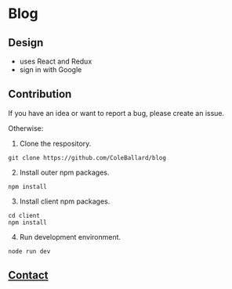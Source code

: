 # Blog

## Design

- uses React and Redux
- sign in with Google

## Contribution

If you have an idea or want to report a bug, please create an issue.

Otherwise:

1. Clone the respository.

```shell
git clone https://github.com/ColeBallard/blog
```

2. Install outer npm packages.

```shell
npm install
```

3. Install client npm packages.

```shell
cd client
npm install
```

4. Run development environment.

```shell
node run dev
```

## **[Contact](https://coleb.io/contact)**